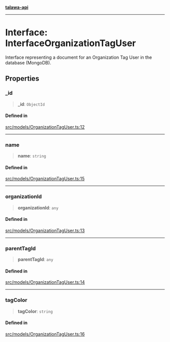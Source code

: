[**talawa-api**](../../../README.md)

***

# Interface: InterfaceOrganizationTagUser

Interface representing a document for an Organization Tag User in the database (MongoDB).

## Properties

### \_id

> **\_id**: `ObjectId`

#### Defined in

[src/models/OrganizationTagUser.ts:12](https://github.com/Suyash878/talawa-api/blob/b5a9d8b4a1ea678a3d6f5b710b3721f91a3052fc/src/models/OrganizationTagUser.ts#L12)

***

### name

> **name**: `string`

#### Defined in

[src/models/OrganizationTagUser.ts:15](https://github.com/Suyash878/talawa-api/blob/b5a9d8b4a1ea678a3d6f5b710b3721f91a3052fc/src/models/OrganizationTagUser.ts#L15)

***

### organizationId

> **organizationId**: `any`

#### Defined in

[src/models/OrganizationTagUser.ts:13](https://github.com/Suyash878/talawa-api/blob/b5a9d8b4a1ea678a3d6f5b710b3721f91a3052fc/src/models/OrganizationTagUser.ts#L13)

***

### parentTagId

> **parentTagId**: `any`

#### Defined in

[src/models/OrganizationTagUser.ts:14](https://github.com/Suyash878/talawa-api/blob/b5a9d8b4a1ea678a3d6f5b710b3721f91a3052fc/src/models/OrganizationTagUser.ts#L14)

***

### tagColor

> **tagColor**: `string`

#### Defined in

[src/models/OrganizationTagUser.ts:16](https://github.com/Suyash878/talawa-api/blob/b5a9d8b4a1ea678a3d6f5b710b3721f91a3052fc/src/models/OrganizationTagUser.ts#L16)
